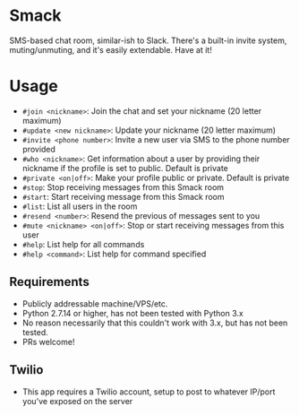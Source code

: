 # Smack
SMS-based chat room, similar-ish to Slack. There's a built-in invite system, muting/unmuting, and it's easily extendable. Have at it!

# Usage
* `#join <nickname>`: Join the chat and set your nickname (20 letter maximum)
* `#update <new nickname>`: Update your nickname (20 letter maximum)
* `#invite <phone number>`: Invite a new user via SMS to the phone number provided
* `#who <nickname>`: Get information about a user by providing their nickname if the profile is set to public. Default is private
* `#private <on|off>`: Make your profile public or private. Default is private
* `#stop`: Stop receiving messages from this Smack room
* `#start`: Start receiving message from this Smack room
* `#list`: List all users in the room
* `#resend <number>`: Resend the previous <number> of messages sent to you
* `#mute <nickname> <on|off>`: Stop or start receiving messages from this user
* `#help`: List help for all commands
* `#help <command>`: List help for command specified

## Requirements
* Publicly addressable machine/VPS/etc.
* Python 2.7.14 or higher, has not been tested with Python 3.x 
 * No reason necessarily that this couldn't work with 3.x, but has not been tested.
  * PRs welcome!
## Twilio
* This app requires a Twilio account, setup to post to whatever IP/port you've exposed on the server

